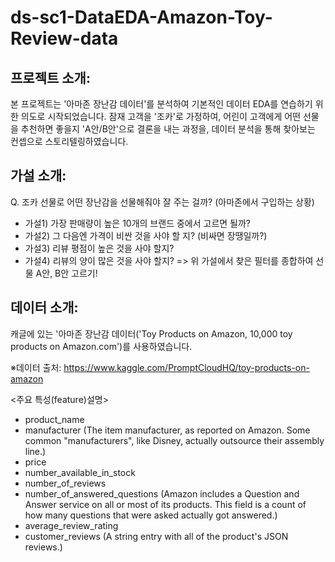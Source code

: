 # ds-sc1-DataEDA-Amazon-Toy-Review-data

## 프로젝트 소개: 
본 프로젝트는 '아마존 장난감 데이터'를 분석하여 기본적인 데이터 EDA를 연습하기 위한 의도로 시작되었습니다.
잠재 고객을 '조카'로 가정하여, 어린이 고객에게 어떤 선물을 추천하면 좋을지 'A안/B안'으로 결론을 내는 과정을, 
데이터 분석을 통해 찾아보는 컨셉으로 스토리텔링하였습니다. 

## 가설 소개: 
Q. 조카 선물로 어떤 장난감을 선물해줘야 잘 주는 걸까? (아마존에서 구입하는 상황)
- 가설1) 가장 판매량이 높은 10개의 브랜드 중에서 고르면 될까?
- 가설2) 그 다음엔 가격이 비싼 것을 사야 할 지? (비싸면 장땡일까?)
- 가설3) 리뷰 평점이 높은 것을 사야 할지?
- 가설4) 리뷰의 양이 많은 것을 사야 할지?
 => 위 가설에서 찾은 필터를 종합하여 선물 A안, B안 고르기!

## 데이터 소개: 

캐글에 있는 '아마존 장난감 데이터('Toy Products on Amazon, 10,000 toy products on Amazon.com')를 사용하였습니다. 

※데이터 출처: https://www.kaggle.com/PromptCloudHQ/toy-products-on-amazon

<주요 특성(feature)설명>
- product_name
- manufacturer (The item manufacturer, as reported on Amazon. Some common "manufacturers", like Disney, actually outsource their assembly line.)
- price
- number_available_in_stock
- number_of_reviews
- number_of_answered_questions (Amazon includes a Question and Answer service on all or most of its products. This field is a count of how many questions that were asked actually got answered.)
- average_review_rating
- customer_reviews (A string entry with all of the product's JSON reviews.)
